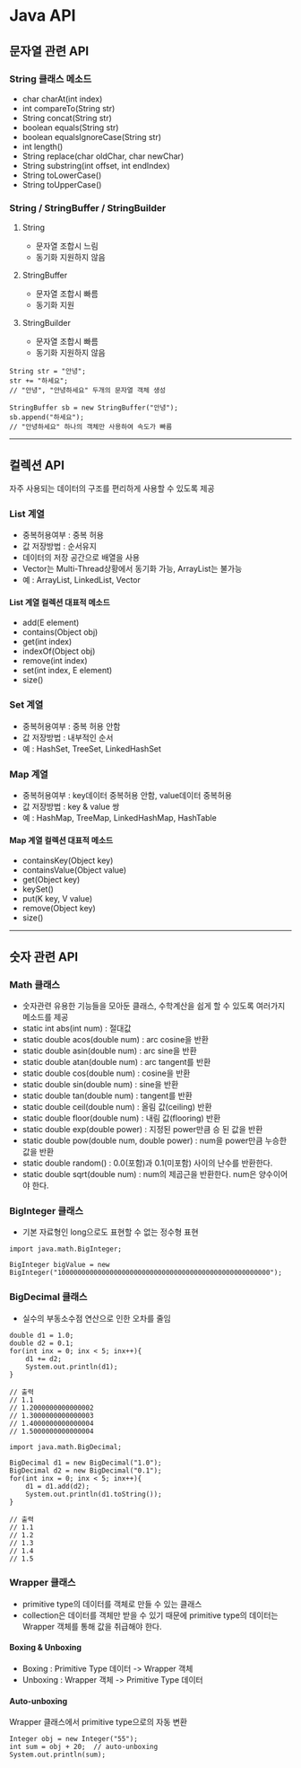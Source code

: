 # Java API

## 문자열 관련 API

### String 클래스 메소드
- char charAt(int index)
- int compareTo(String str)
- String concat(String str)
- boolean equals(String str)
- boolean equalsIgnoreCase(String str)
- int length()
- String replace(char oldChar, char newChar)
- String substring(int offset, int endIndex)
- String toLowerCase()
- String toUpperCase()

### String / StringBuffer / StringBuilder

1. String
	- 문자열 조합시 느림
	- 동기화 지원하지 않음

2. StringBuffer
	- 문자열 조합시 빠름
	- 동기화 지원

3. StringBuilder
	- 문자열 조합시 빠름
	- 동기화 지원하지 않음

~~~
String str = "안녕";
str += "하세요";
// "안녕", "안녕하세요" 두개의 문자열 객체 생성

StringBuffer sb = new StringBuffer("안녕");
sb.append("하세요");
// "안녕하세요" 하나의 객체만 사용하여 속도가 빠름
~~~
---

## 컬렉션 API

자주 사용되는 데이터의 구조를 편리하게 사용할 수 있도록 제공

### List 계열
- 중복허용여부 : 중복 허용
- 값 저장방법 : 순서유지
- 데이터의 저장 공간으로 배열을 사용
- Vector는 Multi-Thread상황에서 동기화 가능, ArrayList는 불가능
- 예 : ArrayList, LinkedList, Vector

#### List 계열 컬렉션 대표적 메소드
- add(E element)
- contains(Object obj)
- get(int index)
- indexOf(Object obj)
- remove(int index)
- set(int index, E element)
- size()


### Set 계열
- 중복허용여부 : 중복 허용 안함
- 값 저장방법 : 내부적인 순서
- 예 : HashSet, TreeSet, LinkedHashSet


### Map 계열
- 중복허용여부 : key데이터 중복허용 안함, value데이터 중복허용
- 값 저장방법 : key & value 쌍
- 예 : HashMap, TreeMap, LinkedHashMap, HashTable

#### Map 계열 컬렉션 대표적 메소드
- containsKey(Object key)
- containsValue(Object value)
- get(Object key)
- keySet()
- put(K key, V value)
- remove(Object key)
- size()

---

## 숫자 관련 API

### Math 클래스
- 숫자관련 유용한 기능들을 모아둔 클래스, 수학계산을 쉽게 할 수 있도록 여러가지 메소드를 제공
- static int abs(int num) : 절대값
- static double acos(double num) : arc cosine을 반환
- static double asin(double num) : arc sine을 반환
- static double atan(double num) : arc tangent를 반환
- static double cos(double num) : cosine을 반환
- static double sin(double num) : sine을 반환
- static double tan(double num) : tangent를 반환
- static double ceil(double num) : 올림 값(ceiling) 반환
- static double floor(double num) : 내림 값(flooring) 반환
- static double exp(double power) : 지정된 power만큼 승 된 값을 반환
- static double pow(double num, double power) : num을 power만큼 누승한 값을 반환
- static double random() : 0.0(포함)과 0.1(미포함) 사이의 난수를 반환한다.
- static double sqrt(double num) : num의 제곱근을 반환한다. num은 양수이어야 한다.

### BigInteger 클래스
- 기본 자료형인 long으로도 표현할 수 없는 정수형 표현

~~~
import java.math.BigInteger;

BigInteger bigValue = new BigInteger("10000000000000000000000000000000000000000000000000000");
~~~

### BigDecimal 클래스
- 실수의 부동소수점 연산으로 인한 오차를 줄임

~~~
double d1 = 1.0;
double d2 = 0.1;
for(int inx = 0; inx < 5; inx++){
	d1 += d2;
	System.out.println(d1);
}

// 출력
// 1.1
// 1.2000000000000002
// 1.3000000000000003
// 1.4000000000000004
// 1.5000000000000004
~~~

~~~
import java.math.BigDecimal;

BigDecimal d1 = new BigDecimal("1.0");
BigDecimal d2 = new BigDecimal("0.1");
for(int inx = 0; inx < 5; inx++){
	d1 = d1.add(d2);
	System.out.println(d1.toString());
}

// 출력
// 1.1
// 1.2
// 1.3
// 1.4
// 1.5
~~~

### Wrapper 클래스
- primitive type의 데이터를 객체로 만들 수 있는 클래스
- collection은 데이터를 객체만 받을 수 있기 때문에 primitive type의 데이터는 Wrapper 객체를 통해 값을 취급해야 한다.

#### Boxing & Unboxing
- Boxing : Primitive Type 데이터 -> Wrapper 객체
- Unboxing : Wrapper 객체 -> Primitive Type 데이터

#### Auto-unboxing
Wrapper 클래스에서 primitive type으로의 자동 변환

~~~
Integer obj = new Integer("55");
int sum = obj + 20;  // auto-unboxing
System.out.println(sum);
~~~